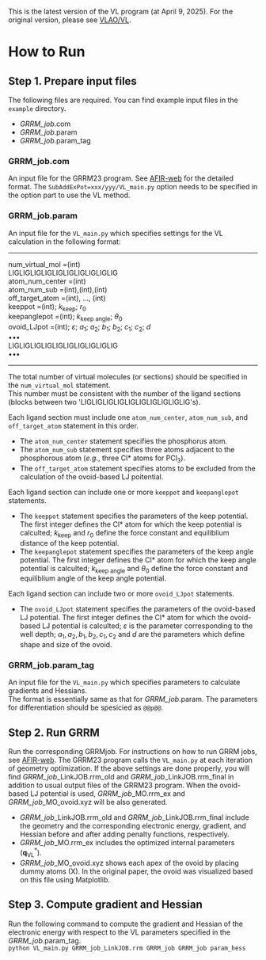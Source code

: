This is the latest version of the VL program (at April 9, 2025). For the original version, please see [VLAO/VL](https://github.com/WatMat1127/VLAO/tree/main/VL).

# How to Run

## Step 1. Prepare input files
The following files are required. You can find example input files in the `example` directory.  
- _GRRM_job_.com
- _GRRM_job_.param
- _GRRM_job_.param_tag

### GRRM_job.com
An input file for the GRRM23 program. See [AFIR-web](https://afir.sci.hokudai.ac.jp) for the detailed format.
The `SubAddExPot=xxx/yyy/VL_main.py` option needs to be specified in the option part to use the VL method.

### GRRM_job.param
An input file for the `VL_main.py` which specifies settings for the VL calculation in the following format:

----------
num_virtual_mol   =(int)  
LIGLIGLIGLIGLIGLIGLIGLIGLIGLIG  
atom_num_center   =(int)  
atom_num_sub      =(int),(int),(int)  
off_target_atom   =(int), ..., (int)  
keeppot           =(int); $k_\mathrm{keep}$; $r_0$  
keepanglepot      =(int); $k_\mathrm{keep\ angle}$; $\theta_0$  
ovoid_LJpot       =(int); $\varepsilon$; $a_1$; $a_2$; $b_1$; $b_2$; $c_1$; $c_2$; $d$  
•••   
LIGLIGLIGLIGLIGLIGLIGLIGLIGLIG  
•••

----------


The total number of virtual molecules (or sections) should be specified in the `num_virtual_mol` statement.  
This number must be consistent with the number of the ligand sections (blocks between two 'LIGLIGLIGLIGLIGLIGLIGLIGLIGLIG's).  

Each ligand section must include one `atom_num_center`, `atom_num_sub`, and `off_target_atom` statement in this order.  
- The `atom_num_center` statement specifies the phosphorus atom.  
- The `atom_num_sub` statement specifies three atoms adjacent to the phosphorous atom (_e.g._, three Cl* atoms for PCl<sub>3</sub>).  
- The `off_target_atom` statement specifies atoms to be excluded from the calculation of the ovoid-based LJ poitential.
  
Each ligand section can include one or more `keeppot` and `keepanglepot` statements.
- The `keeppot` statement specifies the parameters of the keep potential. The first integer defines the Cl* atom for which the keep potential is calculted; $k_\mathrm{keep}$ and $r_0$ define the force constant and equiliblium distance of the keep potential.
- The `keepanglepot` statement specifies the parameters of the keep angle potential. The first integer defines the Cl* atom for which the keep angle potential is calculted; $k_\mathrm{keep\ angle}$ and $\theta_0$ define the force constant and equiliblium angle of the keep angle potential.

Each ligand section can include two or more `ovoid_LJpot` statements.
- The `ovoid_LJpot` statement specifies the parameters of the ovoid-based LJ potential. The first integer defines the Cl* atom for which the ovoid-based LJ potential is calculted; $\varepsilon$ is the parameter corresponding to the well depth; $a_1, a_2, b_1, b_2, c_1, c_2$ and $d$ are the parameters which define shape and size of the ovoid.

### GRRM_job.param_tag
An input file for the `VL_main.py` which specifies parameters to calculate gradients and Hessians.  
The format is essentially same as that for _GRRM_job_.param. The parameters for differentiation should be spesicied as `@@p@@`.  

## Step 2. Run GRRM 

Run the corresponding GRRMjob. For instructions on how to run GRRM jobs, see [AFIR-web](https://afir.sci.hokudai.ac.jp). The GRRM23 program calls the `VL_main.py` at each iteration of geometry optimization. If the above settings are done properly, you will find _GRRM_job_\_LinkJOB.rrm_old and _GRRM_job_\_LinkJOB.rrm_final in addition to usual output files of the GRRM23 program. When the ovoid-based LJ potential is used, _GRRM_job_\_MO.rrm\_ex and _GRRM_job_\_MO\_ovoid.xyz will be also generated.

- _GRRM_job_\_LinkJOB.rrm_old and _GRRM_job_\_LinkJOB.rrm_final include the geometry and the corresponding electronic energy, gradient, and Hessian before and after adding penalty functions, respectively.
- _GRRM_job_\_MO.rrm\_ex includes the optimized internal parameters ($\mathbf{q}^*_{\mathrm{VL}}$).
- _GRRM_job_\_MO\_ovoid.xyz shows each apex of the ovoid by placing dummy atoms (X). In the original paper, the ovoid was visualized based on this file using Matplotlib.

## Step 3. Compute gradient and Hessian 

Run the following command to compute the gradient and Hessian of the electronic energy with respect to the VL parameters specified in the _GRRM_job_.param_tag.  
`python VL_main.py GRRM_job_LinkJOB.rrm GRRM_job GRRM_job param_hess`
